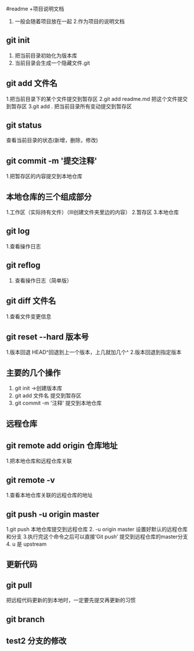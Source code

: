 #readme
+项目说明文档
1. 一般会随着项目放在一起
2.作为项目的说明文档

## git init
1. 把当前目录初始化为版本库
2. 当前目录会生成一个隐藏文件.git

## git add 文件名
1.把当前目录下的某个文件提交到暂存区
2.git add readme.md 把这个文件提交到暂存区
3.git add . 把当前目录所有变动提交到暂存区

## git status
查看当前目录的状态(新增，删除，修改)
## git commit -m '提交注释'
1.把暂存区的内容提交到本地仓库

## 本地仓库的三个组成部分
1.工作区（实际持有文件）（III创建文件夹里边的内容）
2.暂存区
3.本地仓库

## git log
1.查看操作日志
## git reflog
1. 查看操作日志（简单版）
## git diff 文件名
1.查看文件变更信息
## git reset --hard 版本号
1.版本回退 HEAD^回退到上一个版本，上几就加几个^
2.版本回退到指定版本 
## 主要的几个操作
1. git init ->创建版本库
2. git add 文件名 提交到暂存区
3. git commit -m '注释' 提交到本地仓库

## 远程仓库

## git remote add origin 仓库地址
1.把本地仓库和远程仓库关联

## git remote -v
1.查看本地仓库关联的远程仓库的地址

## git push -u origin master
1.git push 本地仓库提交到远程仓库
2. -u origin master  设置好默认的远程仓库和分支
3.执行完这个命令之后可以直接‘Git push’ 提交到远程仓库的master分支
4. u 是 upstream 
## 更新代码
## git pull
把远程代码更新的到本地时，一定要先提交再更新的习惯
## git branch


## test2 分支的修改

